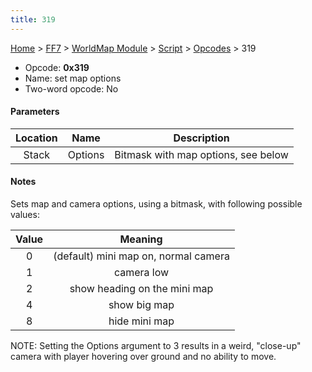 ```yaml
---
title: 319
---
```


[Home](Main%20Page.md) > [FF7](FF7.md) > [WorldMap Module](FF7/WorldMap%20Module.md) > [Script](FF7/WorldMap%20Module/Script.md) > [Opcodes](FF7/WorldMap%20Module/Script/Opcodes.md) > 319

-   Opcode: **0x319**
-   Name: set map options
-   Two-word opcode: No

#### Parameters

| Location |  Name   |             Description             |
|:--------:|:-------:|:-----------------------------------:|
|  Stack   | Options | Bitmask with map options, see below |

#### Notes

Sets map and camera options, using a bitmask, with following possible
values:

| Value |               Meaning                |
|:-----:|:------------------------------------:|
|   0   | (default) mini map on, normal camera |
|   1   |              camera low              |
|   2   |     show heading on the mini map     |
|   4   |             show big map             |
|   8   |            hide mini map             |

NOTE: Setting the Options argument to 3 results in a weird, "close-up"
camera with player hovering over ground and no ability to move.
